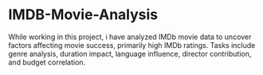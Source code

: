 # IMDB-Movie-Analysis
While working in this project, i have analyzed IMDb movie data to uncover factors affecting movie success, primarily high IMDb ratings. Tasks include genre analysis, duration impact, language influence, director contribution, and budget correlation.
